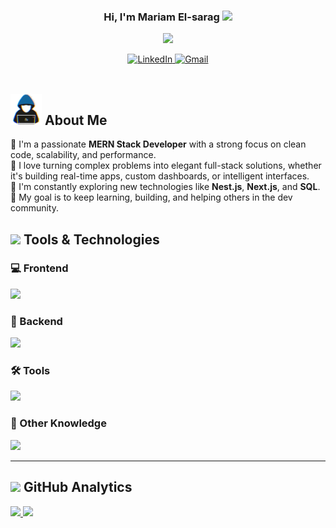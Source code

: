 <!-- Banner -->

<!-- Title and Introduction -->

<div align="center" >
<h3 align="center">
  Hi, I'm Mariam El-sarag
  <img src="https://media.giphy.com/media/hvRJCLFzcasrR4ia7z/giphy.gif" width="28">
</h3>
<p align="center">
  <a href="https://github.com/DenverCoder1/readme-typing-svg">
    <img src="https://readme-typing-svg.herokuapp.com?lines=MERN+stack+Developer;Always+learning+new+things;Feel+free+to+look+around+👀;Reach+out+if+you+need+help!+💬&font=Fira+Code&center=true&width=440&height=45&color=7A7ADB" />
  </a>
</p>

  <!-- LinkedIn Badge -->
  <a href="https://linkedin.com/in/mariamelsarag" target="_blank">
    <img src="https://img.shields.io/badge/LinkedIn-405DE6?style=for-the-badge&logo=linkedin&logoColor=white" alt="LinkedIn" />
  </a>

  <!-- Gmail Badge -->
  <a href="mailto:mariamelsarag44@gmail.com" target="_blank">
    <img src="https://img.shields.io/badge/Gmail-D44638?style=for-the-badge&logo=gmail&logoColor=white" alt="Gmail" />
  </a>

<!-- <p> <img src="https://komarev.com/ghpvc/?username=mariam-elsarag" alt="mariam-elsarag" /> </p> -->
</div>

<br/>

## <picture><img src="./assets/gif/about_me.gif" width="50px"></picture> About Me

<p>
  👋 I'm a passionate <b>MERN Stack Developer</b> with a strong focus on clean code, scalability, and performance.<br/>
  🚀 I love turning complex problems into elegant full-stack solutions, whether it's building real-time apps, custom dashboards, or intelligent interfaces.<br/>
  🧠 I'm constantly exploring new technologies like <b>Nest.js</b>, <b>Next.js</b>, and <b>SQL</b>.<br/>
  🎯 My goal is to keep learning, building, and helping others in the dev community.
</p>

<!-- Tools and Technologies Section -->

## <picture> <img src = "https://media2.giphy.com/media/QssGEmpkyEOhBCb7e1/giphy.gif?cid=ecf05e47a0n3gi1bfqntqmob8g9aid1oyj2wr3ds3mg700bl&rid=giphy.gif" width = 30px> </picture> Tools & Technologies

### 💻 Frontend

<p align="left">
  <img src="https://skillicons.dev/icons?i=react,tailwind,redux,sass,html,css,js,bootstrap,vite,ts" />
</p>

### 🧠 Backend

<p align="left">
  <img src="https://skillicons.dev/icons?i=nestjs,nodejs,express,mongodb,postgres" />
</p>

<!-- ### <picture> <img src = "https://media3.giphy.com/media/v1.Y2lkPTc5MGI3NjExbjJuOGN3bnc5dHNsdDM1MG9jMXFteGV4YnB6NnhycXZmNXIyNzF4MyZlcD12MV9pbnRlcm5hbF9naWZfYnlfaWQmY3Q9Zw/L1R1tvI9svkIWwpVYr/giphy.gif" width = 50px> </picture> Tools -->

### 🛠 Tools

<p align="left">
  <img src="https://skillicons.dev/icons?i=figma,postman,vscode" />
</p>

### 🧩 Other Knowledge

<p align="left">
  <img src="https://skillicons.dev/icons?i=cpp" />
</p>

---

<!-- GitHub Analytics Section -->

## <img src="https://media.giphy.com/media/iY8CRBdQXODJSCERIr/giphy.gif" width="35"><b> GitHub Analytics </b>

<p align="left">
    <a href="https://github.com/mariam-elsarag">
        <img height="180" src="https://github-readme-stats-eight-theta.vercel.app/api?username=mariam-elsarag&include_all_commits=true&count_private=true&show_icons=true&line_height=30&title_color=7A7ADB&icon_color=7A7ADB&text_color=D3D3D3&bg_color=0,000000,130F40" />
        <img height="180" src="https://github-readme-stats-eight-theta.vercel.app/api/top-langs/?username=mariam-elsarag&theme=dark&layout=compact&langs_count=10&show_icons=true&line_height=30&title_color=7A7ADB&icon_color=7A7ADB&text_color=D3D3D3&bg_color=0,000000,130F40" />
    </a>
</p>
